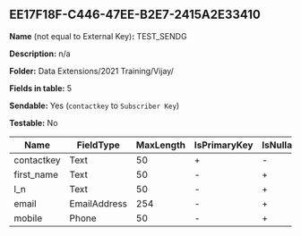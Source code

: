 ## EE17F18F-C446-47EE-B2E7-2415A2E33410

**Name** (not equal to External Key)**:** TEST_SENDG

**Description:** n/a

**Folder:** Data Extensions/2021 Training/Vijay/

**Fields in table:** 5

**Sendable:** Yes (`contactkey` to `Subscriber Key`)

**Testable:** No

| Name | FieldType | MaxLength | IsPrimaryKey | IsNullable | DefaultValue |
| --- | --- | --- | --- | --- | --- |
| contactkey | Text | 50 | + | - |  |
| first_name | Text | 50 | - | + |  |
| l_n | Text | 50 | - | + |  |
| email | EmailAddress | 254 | - | + |  |
| mobile | Phone | 50 | - | + |  |
